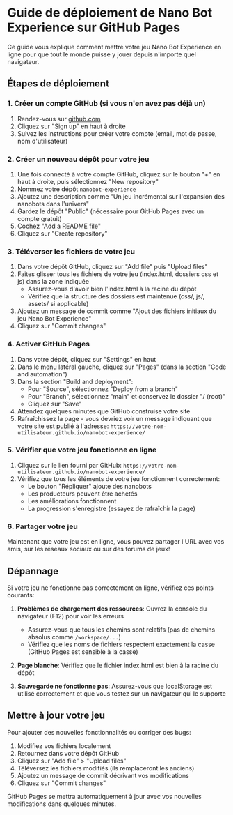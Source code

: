 # Guide de déploiement de Nano Bot Experience sur GitHub Pages

Ce guide vous explique comment mettre votre jeu Nano Bot Experience en ligne pour que tout le monde puisse y jouer depuis n'importe quel navigateur.

## Étapes de déploiement

### 1. Créer un compte GitHub (si vous n'en avez pas déjà un)

1. Rendez-vous sur [github.com](https://github.com/)
2. Cliquez sur "Sign up" en haut à droite
3. Suivez les instructions pour créer votre compte (email, mot de passe, nom d'utilisateur)

### 2. Créer un nouveau dépôt pour votre jeu

1. Une fois connecté à votre compte GitHub, cliquez sur le bouton "+" en haut à droite, puis sélectionnez "New repository"
2. Nommez votre dépôt `nanobot-experience`
3. Ajoutez une description comme "Un jeu incrémental sur l'expansion des nanobots dans l'univers"
4. Gardez le dépôt "Public" (nécessaire pour GitHub Pages avec un compte gratuit)
5. Cochez "Add a README file"
6. Cliquez sur "Create repository"

### 3. Téléverser les fichiers de votre jeu

1. Dans votre dépôt GitHub, cliquez sur "Add file" puis "Upload files"
2. Faites glisser tous les fichiers de votre jeu (index.html, dossiers css et js) dans la zone indiquée
   - Assurez-vous d'avoir bien l'index.html à la racine du dépôt
   - Vérifiez que la structure des dossiers est maintenue (css/, js/, assets/ si applicable)
3. Ajoutez un message de commit comme "Ajout des fichiers initiaux du jeu Nano Bot Experience"
4. Cliquez sur "Commit changes"

### 4. Activer GitHub Pages

1. Dans votre dépôt, cliquez sur "Settings" en haut
2. Dans le menu latéral gauche, cliquez sur "Pages" (dans la section "Code and automation")
3. Dans la section "Build and deployment":
   - Pour "Source", sélectionnez "Deploy from a branch"
   - Pour "Branch", sélectionnez "main" et conservez le dossier "/ (root)"
   - Cliquez sur "Save"
4. Attendez quelques minutes que GitHub construise votre site
5. Rafraîchissez la page - vous devriez voir un message indiquant que votre site est publié à l'adresse: `https://votre-nom-utilisateur.github.io/nanobot-experience/`

### 5. Vérifier que votre jeu fonctionne en ligne

1. Cliquez sur le lien fourni par GitHub: `https://votre-nom-utilisateur.github.io/nanobot-experience/`
2. Vérifiez que tous les éléments de votre jeu fonctionnent correctement:
   - Le bouton "Répliquer" ajoute des nanobots
   - Les producteurs peuvent être achetés
   - Les améliorations fonctionnent
   - La progression s'enregistre (essayez de rafraîchir la page)

### 6. Partager votre jeu

Maintenant que votre jeu est en ligne, vous pouvez partager l'URL avec vos amis, sur les réseaux sociaux ou sur des forums de jeux!

## Dépannage

Si votre jeu ne fonctionne pas correctement en ligne, vérifiez ces points courants:

1. **Problèmes de chargement des ressources**: Ouvrez la console du navigateur (F12) pour voir les erreurs
   - Assurez-vous que tous les chemins sont relatifs (pas de chemins absolus comme `/workspace/...`)
   - Vérifiez que les noms de fichiers respectent exactement la casse (GitHub Pages est sensible à la casse)

2. **Page blanche**: Vérifiez que le fichier index.html est bien à la racine du dépôt

3. **Sauvegarde ne fonctionne pas**: Assurez-vous que localStorage est utilisé correctement et que vous testez sur un navigateur qui le supporte

## Mettre à jour votre jeu

Pour ajouter des nouvelles fonctionnalités ou corriger des bugs:

1. Modifiez vos fichiers localement
2. Retournez dans votre dépôt GitHub
3. Cliquez sur "Add file" > "Upload files" 
4. Téléversez les fichiers modifiés (ils remplaceront les anciens)
5. Ajoutez un message de commit décrivant vos modifications
6. Cliquez sur "Commit changes"

GitHub Pages se mettra automatiquement à jour avec vos nouvelles modifications dans quelques minutes.